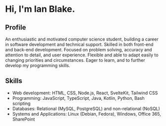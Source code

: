 # Hi, I'm Ian Blake.

## Profile
An enthusiastic and motivated computer science student, building a career in software development and technical support. Skilled in both front-end and back-end development. Focused on problem solving, accuracy and attention to detail, and user experience. Flexible and able to adapt easily to changing priorities and circumstances. Eager to learn, and to further develop my programming skills.

## Skills
-	Web development: HTML, CSS, Node.js, React, SvelteKit, Tailwind CSS
- Programming: JavaScript, TypeScript, Java, Kotlin, Python, Bash scripting
- Databases: Relational (MySQL, PostgreSQL) and non-relational (NoSQL)
- Systems and Applications: Linux (Debian, Fedora), Windows, Office 365, SharePoint


<!--
**ianbl8/ianbl8** is a ✨ _special_ ✨ repository because its `README.md` (this file) appears on your GitHub profile.

Here are some ideas to get you started:

- 🔭 I’m currently working on ...
- 🌱 I’m currently learning ...
- 👯 I’m looking to collaborate on ...
- 🤔 I’m looking for help with ...
- 💬 Ask me about ...
- 📫 How to reach me: ...
- 😄 Pronouns: ...
- ⚡ Fun fact: ...
-->
